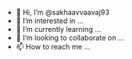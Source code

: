 - 👋 Hi, I’m @sakhaavvaavaj93
- 👀 I’m interested in ...
- 🌱 I’m currently learning ...
- 💞️ I’m looking to collaborate on ...
- 📫 How to reach me ...

<!---
REAL NAME :- JAYASANKAR . J 

PHONE NUMBERS :- +91 9544797966 & +91 8304097966

D.O.B :- (30/05/1993

Place :- കാട്ടാക്കട , തിരുവനന്തപുരം 

അഡ്രസ്സ് :- ഇന്ദീവരം , കുരവറ, മണ്ഡപത്തിന് കടവ് , ഒറ്റശേഖരമംഗലം p o 

ടെലഗ്രാം ഐഡി:-  @FULL_CRUAL_MIND 

ജോബ് :- കമ്പ്യൂട്ടർ AND LAPTOP (ACER , HP , SONY VIO) , TV , MOBILE SERVICE ENGINEER

--->
